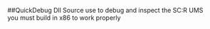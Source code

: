##QuickDebug Dll Source
use to debug and inspect the SC:R UMS<br/>
you must build in x86 to work properly
